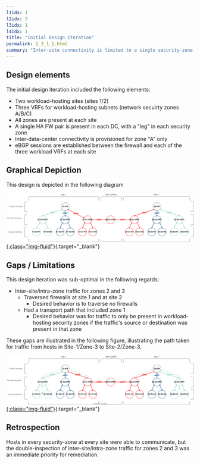 ```yaml
---
l1idx: 1
l2idx: 3
l3idx: 1
l4idx: 1
title: "Initial Design Iteration"
permalink: 1_3_1_1.html
summary: "Inter-site connectivity is limited to a single security-zone, which becomes a de-facto transit-zone."
---
```


## Design elements

The initial design iteration included the following elements:
  - Two workload-hosting sites (sites 1/2)
  - Three VRFs for workload-hosting subnets (network secuirty zones A/B/C)
  - All zones are present at each site
  - A single HA FW pair is present in each DC, with a "leg" in each security zone
  - Inter-data-center connectivity is provisioned for zone "A" only
  - eBGP sessions are established between the firewall and each of the three workload VRFs at each site

## Graphical Depiction
This design is depicted in the following diagram

[![image](./spont-sym-case-study-1.drawio.svg){:class="img-fluid"}](./pages/1/3%20(spontaneous-symmetry)/spont-sym-case-study-1.drawio.svg){:target="_blank"}

## Gaps / Limitations

This design iteration was sub-optimal in the following regards:
- Inter-site/intra-zone traffic for zones 2 and 3
  - Traversed firewalls at site 1 and at site 2
    - Desired behavior is to traverse *no* firewalls
  - Had a transport path that included zone 1
    - Desired behavior was for traffic to only be present in workload-hosting security zones if the traffic's source or destination was present in that zone


These gaps are illustrated in the following figure, illustrating the path taken for traffic from hosts in Site-1/Zone-3 to Site-2/Zone-3.

[![image](./spont-sym-case-study-1-a.drawio.svg){:class="img-fluid"}](./pages/1/3%20(spontaneous-symmetry)/spont-sym-case-study-1-a.drawio.svg){:target="_blank"}

## Retrospection

Hosts in every security-zone at every site *were* able to communicate, but the double-inspection of inter-site/intra-zone traffic for zones 2 and 3 was an immediate priority for remediation.
